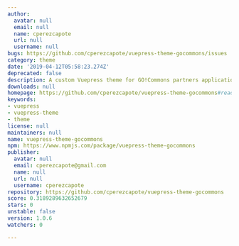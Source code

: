 ```yaml
---
author:
  avatar: null
  email: null
  name: cperezcapote
  url: null
  username: null
bugs: https://github.com/cperezcapote/vuepress-theme-gocommons/issues
category: theme
date: '2019-04-12T05:58:23.274Z'
deprecated: false
description: A custom Vuepress theme for GO!Commons partners applications.
downloads: null
homepage: https://github.com/cperezcapote/vuepress-theme-gocommons#readme
keywords:
- vuepress
- vuepress-theme
- theme
license: null
maintainers: null
name: vuepress-theme-gocommons
npm: https://www.npmjs.com/package/vuepress-theme-gocommons
publisher:
  avatar: null
  email: cperezcapote@gmail.com
  name: null
  url: null
  username: cperezcapote
repository: https://github.com/cperezcapote/vuepress-theme-gocommons
score: 0.3189289632652679
stars: 0
unstable: false
version: 1.0.6
watchers: 0

---
```


